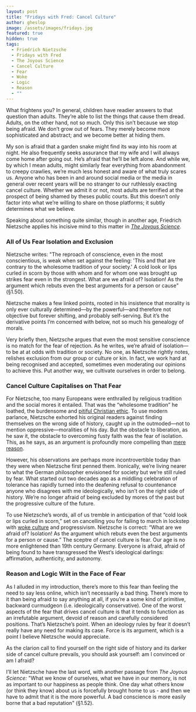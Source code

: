 ```yaml
---
layout: post
title: "Fridays with Fred: Cancel Culture"
author: gheslop
image: /assets/images/fridays.jpg
featured: true
hidden: true
tags:
  - Friedrich Nietzsche
  - Fridays with Fred
  - The Joyous Science
  - Cancel Culture
  - Fear
  - Woke
  - Logic
  - Reason
  - ""
---
```

What frightens you? In general, children have readier answers to that question than adults. They’re able to list the things that cause them dread. Adults, on the other hand, not so much. Only this isn’t because we stop being afraid. We don’t grow out of fears. They merely become more sophisticated and abstract; and we become better at hiding them.

My son is afraid that a garden snake might find its way into his room at night. He also frequently seeks assurance that my wife and I will always come home after going out. He’s afraid that he’ll be left alone. And while we, by which I mean adults, might similarly fear everything from abandonment to creepy crawlies, we’re much less honest and aware of what truly scares us. Anyone who has been in and around social media or the media in general over recent years will be no stranger to our ruthlessly exacting cancel culture. Whether we admit it or not, most adults are terrified at the prospect of being shamed by theses public courts. But this doesn’t only factor into what we’re willing to share on those platforms; it subtly determines what we believe.

Speaking about something quite similar, though in another age, Friedrich Nietzsche applies his incisive mind to this matter in [*The* *Joyous Science*](https://en.wikipedia.org/wiki/The_Gay_Science).

### All of Us Fear Isolation and Exclusion

Nietzsche writes: "The reproach of conscience, even in the most conscientious, is weak when set against the feeling: 'This and that are contrary to the wholesome tradition of your society.' A cold look or lips curled in scorn by those with whom and for whom one was brought up strikes fear even in the strongest. What are we afraid of? Isolation! As the argument which rebuts even the best arguments for a person or cause" (§1.50).

Nietzsche makes a few linked points, rooted in his insistence that morality is only ever culturally determined—by the powerful—and therefore not objective but forever shifting, and probably self-serving. But it’s the derivative points I’m concerned with below, not so much his genealogy of morals.

Very briefly then, Nietzsche argues that even the most sensitive conscience is no match for the fear of rejection. As he writes, we’re afraid of isolation—to be at at odds with tradition or society. No one, as Nietzsche rightly notes, relishes exclusion from our group or culture or kin. In fact, we work hard at being recognised and accepted, sometimes even moderating our opinions to achieve this. Put another way, we cultivate ourselves in order to belong.

### Cancel Culture Capitalises on That Fear

For Nietzsche, too many Europeans were enthralled by religious tradition and the social mores it entailed. That was the “wholesome tradition” he loathed, the burdensome and [pitiful Christian ethic](https://rekindle.co.za/content/2022-11-04-fridays-with-fred-pitiful-christians). To use modern parlance, Nietzsche exhorted his original readers against finding themselves on the wrong side of history, caught up in the outmoded—not to mention oppressive—moralities of his day. But the obstacle to liberation, as he saw it, the obstacle to overcoming fusty faith was the fear of isolation. This, as he says, as an argument is profoundly more compelling than [mere reason](https://rekindle.co.za/content/2020-10-08-a-note-on-satire).

However, his observations are perhaps more incontrovertible today than they were when Nietzsche first penned them. Ironically, we’re living nearer to what the German philosopher envisioned for society but we’re still ruled by fear. What started out two decades ago as a middling celebration of tolerance has rapidly turned into the deafening refusal to countenance anyone who disagrees with me ideologically, who isn’t on the right side of history. We’re no longer afraid of being excluded by mores of the past but the progressive culture of the future.

To use Nietzsche’s words, all of us tremble in anticipation of that “cold look or lips curled in scorn,” set on cancelling you for failing to march in lockstep with [woke culture](https://rekindle.co.za/content/2020-10-30-fridays-with-fred-nietzsche) and progressivism. Nietzsche is correct: “What are we afraid of? Isolation! As the argument which rebuts even the best arguments for a person or cause.” The sceptre of cancel culture is fear. Our age is no more enlightened than 19th century Germany. Everyone is afraid, afraid of being found to have transgressed the West’s ideological darlings: affirmation, authenticity, and autonomy.

### Reason and Logic Wilt in the Face of Fear

As I alluded in my introduction, there’s more to this fear than feeling the need to say less online, which isn’t necessarily a bad thing. There’s more to it than being afraid to say anything at all, if you’re a some kind of primitive, backward curmudgeon (i.e. ideologically conservative). One of the worst aspects of the fear that drives cancel culture is that it tends to function as an irrefutable argument, devoid of reason and carefully considered positions. That’s Nietzsche’s point. When an ideology rules by fear it doesn’t really have any need for making its case. Force is its argument, which is a point I believe Nietzsche would appreciate.

As the clarion call to find yourself on the right side of history and its darker side of cancel culture prevails, you should ask yourself: am I convinced or am I afraid?

I’ll let Nietzsche have the last word, with another passage from *The Joyous Science:* "What we know of ourselves, what we have in our memory, is not as important to our happiness as people think. One day what others know (or think they know) about us is forcefully brought home to us - and then we have to admit that it is the more powerful. A bad conscience is more easily borne that a bad reputation" (§1.52).